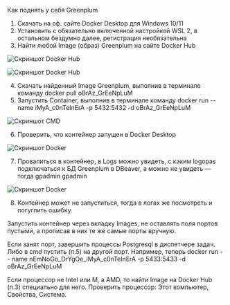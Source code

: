 ﻿Как поднять у себя Greenplum

1. Скачать на оф. сайте Docker Desktop для Windows 10/11
2. Установить с обязательно включенной настройкой WSL 2, в остальном бездумно далее, регистрация необязательна
3. Найти любой Image (образ) Greenplum на сайте Docker Hub

![Скриншот Docker Hub](images/Aspose.Words.64ad9826-a872-4c8d-bff4-5b3893271790.001.jpeg)

![Скриншот Docker Hub](images/Aspose.Words.64ad9826-a872-4c8d-bff4-5b3893271790.002.jpeg)

4. Скачать найденный Image Greenplum, выполнив в терминале команду docker pull oBrAz\_GrEeNpLuM
5. Запустить Container, выполнив в терминале команду docker run --name iMyA\_c0nTeInErA -p 5432:5432 -d oBrAz\_GrEeNpLuM

![Скриншот CMD](images/Aspose.Words.64ad9826-a872-4c8d-bff4-5b3893271790.003.png)

6. Проверить, что контейнер запущен в Docker Desktop

![Скриншот Docker](images/Aspose.Words.64ad9826-a872-4c8d-bff4-5b3893271790.004.jpeg)

7. Провалиться в контейнер, в Logs можно увидеть, с каким logopas подключаться к БД Greenplum в DBeaver, а можно не увидеть — тогда gpadmin gpadmin

![Скриншот Docker](images/Aspose.Words.64ad9826-a872-4c8d-bff4-5b3893271790.005.jpeg)

8. Контейнер может не запуститься, тогда в логах же посмотреть и погуглить ошибку.

Запустить контейнер через вкладку Images, не оставлять поля портов пустыми, а прописав в них те же самые порты вручную.

Если занят порт, завершить процессы Postgresql в диспетчере задач. Либо в cmd пустить (п.5) на другой порт. Например, теперь docker run -- name nEmNoGo\_DrYgOe\_iMyA\_c0nTeInErA -p 5433:5433 -d oBrAz\_GrEeNpLuM

Если процессор не Intel или M, а AMD, то найти Image на Docker Hub (п.3) специально для него. Проверить процессор: Этот компьютер, Свойства, Система.
